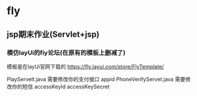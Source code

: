 # fly

 ## jsp期末作业(Servlet+jsp)    
 

### 模仿layUi的fiy论坛(在原有的模板上删减了)

模板是在layUi官网下载的  https://fly.layui.com/store/FlyTemplate/




PlayServelt.java 需要修改你的支付接口  appid
PhoneVerifyServet.java 需要修改你的短信 accessKeyId accessKeySecret
